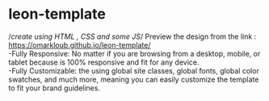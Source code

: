 # leon-template    
/*create using HTML , CSS and some JS*/
Preview the design from the link :
 https://omarkloub.github.io/leon-template/  
 -Fully Responsive: No matter if you are browsing from a desktop, mobile, or tablet because   is 100% responsive and fit for any device.  
-Fully Customizable: the using global site classes, global fonts, global color swatches, and much more, meaning you can easily customize the template to fit your brand guidelines.
